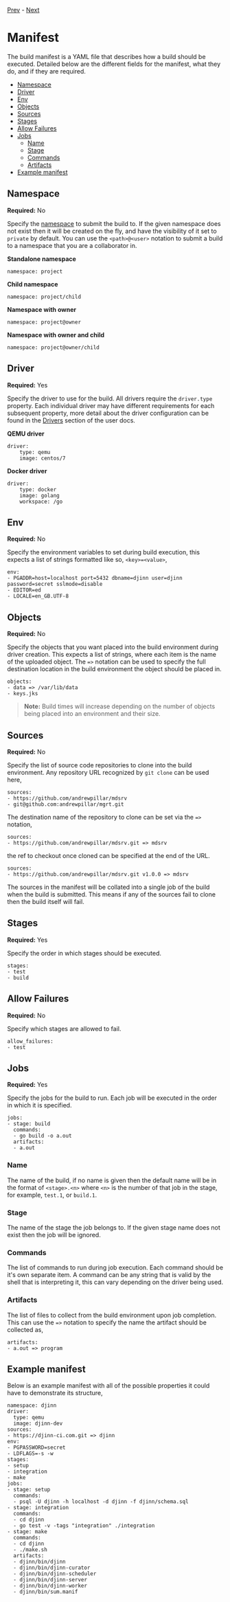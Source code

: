 [Prev](/user/drivers) - [Next](/user/images)

# Manifest

The build manifest is a YAML file that describes how a build should be executed.
Detailed below are the different fields for the manifest, what they do, and if
they are required.

* [Namespace](#namespace)
* [Driver](#driver)
* [Env](#env)
* [Objects](#objects)
* [Sources](#sources)
* [Stages](#stages)
* [Allow Failures](#allow-failures)
* [Jobs](#jobs)
  * [Name](#name)
  * [Stage](#stage)
  * [Commands](#commands)
  * [Artifacts](#artifacts)
* [Example manifest](#example-manifest)

## Namespace

**Required:** No

Specify the [namespace](/user/namespace) to submit the build to. If the given
namespace does not exist then it will be created on the fly, and have the
visibility of it set to `private` by default. You can use the `<path>@<user>`
notation to submit a build to a namespace that you are a collaborator in.

**Standalone namespace**

    namespace: project

**Child namespace**

    namespace: project/child

**Namespace with owner**

    namespace: project@owner

**Namespace with owner and child**

    namespace: project@owner/child

## Driver

**Required:** Yes

Specify the driver to use for the build. All drivers require the `driver.type`
property. Each individual driver may have different requirements for each
subsequent property, more detail about the driver configuration can be found
in the [Drivers](/user/drivers) section of the user docs.

**QEMU driver**

    driver:
        type: qemu
        image: centos/7

**Docker driver**

    driver:
        type: docker
        image: golang
        workspace: /go

## Env

**Required:** No

Specify the environment variables to set during build execution, this expects
a list of strings formatted like so, `<key>=<value>`,

    env:
    - PGADDR=host=localhost port=5432 dbname=djinn user=djinn password=secret sslmode=disable
    - EDITOR=ed
    - LOCALE=en_GB.UTF-8

## Objects

**Required:** No

Specify the objects that you want placed into the build environment during
driver creation. This expects a list of strings, where each item is the name
of the uploaded object. The `=>` notation can be used to specify the full
destination location in the build environment the object should be placed in.

    objects:
    - data => /var/lib/data
    - keys.jks

>**Note:** Build times will increase depending on the number of objects being
placed into an environment and their size.

## Sources

**Required:** No

Specify the list of source code repositories to clone into the build
environment. Any repository URL recognized by `git clone` can be used here,

    sources:
    - https://github.com/andrewpillar/mdsrv
    - git@github.com:andrewpillar/mgrt.git

The destination name of the repository to clone can be set via the `=>`
notation,

    sources:
    - https://github.com/andrewpillar/mdsrv.git => mdsrv

the ref to checkout once cloned can be specified at the end of the URL.

    sources:
    - https://github.com/andrewpillar/mdsrv.git v1.0.0 => mdsrv

The sources in the manifest will be collated into a single job of the build
when the build is submitted. This means if any of the sources fail to clone then
the build itself will fail.

## Stages

**Required:** Yes

Specify the order in which stages should be executed.

    stages:
    - test
    - build

## Allow Failures

**Required:** No

Specify which stages are allowed to fail.

    allow_failures:
    - test

## Jobs

**Required:** Yes

Specify the jobs for the build to run. Each job will be executed in the order
in which it is specified.

    jobs:
    - stage: build
      commands:
      - go build -o a.out
      artifacts:
      - a.out

### Name

The name of the build, if no name is given then the default name will be in the
format of `<stage>.<n>` where `<n>` is the number of that job in the stage, for
example, `test.1`, or `build.1`.

### Stage

The name of the stage the job belongs to. If the given stage name does not exist
then the job will be ignored.

### Commands

The list of commands to run during job execution. Each command should be it's
own separate item. A command can be any string that is valid by the shell that
is interpreting it, this can vary depending on the driver being used.

### Artifacts

The list of files to collect from the build environment upon job completion.
This can use the `=>` notation to specify the name the artifact should be
collected as,

    artifacts:
    - a.out => program

## Example manifest

Below is an example manifest with all of the possible properties it could have
to demonstrate its structure,

    namespace: djinn
    driver:
      type: qemu
      image: djinn-dev
    sources:
    - https://djinn-ci.com.git => djinn
    env:
    - PGPASSWORD=secret
    - LDFLAGS=-s -w
    stages:
    - setup
    - integration
    - make
    jobs:
    - stage: setup
      commands:
      - psql -U djinn -h localhost -d djinn -f djinn/schema.sql
    - stage: integration
      commands:
      - cd djinn
      - go test -v -tags "integration" ./integration
    - stage: make
      commands:
      - cd djinn
      - ./make.sh
      artifacts:
      - djinn/bin/djinn
      - djinn/bin/djinn-curator
      - djinn/bin/djinn-scheduler
      - djinn/bin/djinn-server
      - djinn/bin/djinn-worker
      - djinn/bin/sum.manif
